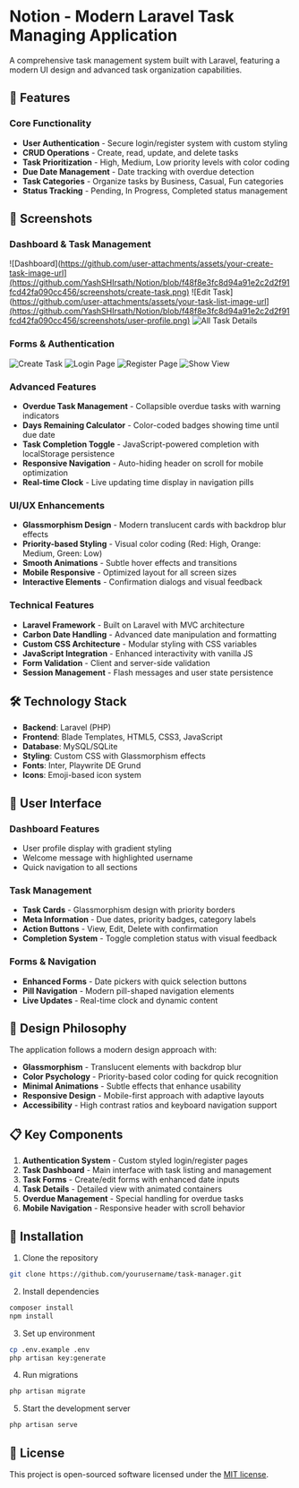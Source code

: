 # Notion - Modern Laravel Task Managing Application

A comprehensive task management system built with Laravel, featuring a modern UI design and advanced task organization capabilities.

## 🚀 Features

### Core Functionality

-   **User Authentication** - Secure login/register system with custom styling
-   **CRUD Operations** - Create, read, update, and delete tasks
-   **Task Prioritization** - High, Medium, Low priority levels with color coding
-   **Due Date Management** - Date tracking with overdue detection
-   **Task Categories** - Organize tasks by Business, Casual, Fun categories
-   **Status Tracking** - Pending, In Progress, Completed status management

## 📸 Screenshots

### Dashboard & Task Management
![Dashboard](https://github.com/user-attachments/assets/your-create-task-image-url](https://github.com/YashSHIrsath/Notion/blob/f48f8e3fc8d94a91e2c2d2f91fcd42fa090cc456/screenshots/create-task.png)
![Edit Task](https://github.com/user-attachments/assets/your-task-list-image-url](https://github.com/YashSHIrsath/Notion/blob/f48f8e3fc8d94a91e2c2d2f91fcd42fa090cc456/screenshots/user-profile.png)
![All Task Details]([https://github.com/user-attachments/assets/your-task-details-image-url](https://github.com/YashSHIrsath/Notion/blob/f48f8e3fc8d94a91e2c2d2f91fcd42fa090cc456/screenshots/dashboard.png))

### Forms & Authentication
![Create Task]([https://github.com/user-attachments/assets/your-create-task-image-url](https://github.com/YashSHIrsath/Notion/blob/f48f8e3fc8d94a91e2c2d2f91fcd42fa090cc456/screenshots/create-task.png))
![Login Page]([https://github.com/user-attachments/assets/your-login-page-image-url](https://github.com/YashSHIrsath/Notion/blob/f48f8e3fc8d94a91e2c2d2f91fcd42fa090cc456/screenshots/task-details.png))
![Register Page]([https://github.com/user-attachments/assets/your-user-profile-image-url](https://github.com/YashSHIrsath/Notion/blob/f48f8e3fc8d94a91e2c2d2f91fcd42fa090cc456/screenshots/task-list.png))
![Show View]([https://github.com/user-attachments/assets/your-mobile-view-image-url](https://github.com/YashSHIrsath/Notion/blob/f48f8e3fc8d94a91e2c2d2f91fcd42fa090cc456/screenshots/mobile-view.png))

### Advanced Features

-   **Overdue Task Management** - Collapsible overdue tasks with warning indicators
-   **Days Remaining Calculator** - Color-coded badges showing time until due date
-   **Task Completion Toggle** - JavaScript-powered completion with localStorage persistence
-   **Responsive Navigation** - Auto-hiding header on scroll for mobile optimization
-   **Real-time Clock** - Live updating time display in navigation pills

### UI/UX Enhancements

-   **Glassmorphism Design** - Modern translucent cards with backdrop blur effects
-   **Priority-based Styling** - Visual color coding (Red: High, Orange: Medium, Green: Low)
-   **Smooth Animations** - Subtle hover effects and transitions
-   **Mobile Responsive** - Optimized layout for all screen sizes
-   **Interactive Elements** - Confirmation dialogs and visual feedback

### Technical Features

-   **Laravel Framework** - Built on Laravel with MVC architecture
-   **Carbon Date Handling** - Advanced date manipulation and formatting
-   **Custom CSS Architecture** - Modular styling with CSS variables
-   **JavaScript Integration** - Enhanced interactivity with vanilla JS
-   **Form Validation** - Client and server-side validation
-   **Session Management** - Flash messages and user state persistence

## 🛠️ Technology Stack

-   **Backend**: Laravel (PHP)
-   **Frontend**: Blade Templates, HTML5, CSS3, JavaScript
-   **Database**: MySQL/SQLite
-   **Styling**: Custom CSS with Glassmorphism effects
-   **Fonts**: Inter, Playwrite DE Grund
-   **Icons**: Emoji-based icon system

## 📱 User Interface

### Dashboard Features

-   User profile display with gradient styling
-   Welcome message with highlighted username
-   Quick navigation to all sections

### Task Management

-   **Task Cards** - Glassmorphism design with priority borders
-   **Meta Information** - Due dates, priority badges, category labels
-   **Action Buttons** - View, Edit, Delete with confirmation
-   **Completion System** - Toggle completion status with visual feedback

### Forms & Navigation

-   **Enhanced Forms** - Date pickers with quick selection buttons
-   **Pill Navigation** - Modern pill-shaped navigation elements
-   **Live Updates** - Real-time clock and dynamic content

## 🎨 Design Philosophy

The application follows a modern design approach with:

-   **Glassmorphism** - Translucent elements with backdrop blur
-   **Color Psychology** - Priority-based color coding for quick recognition
-   **Minimal Animations** - Subtle effects that enhance usability
-   **Responsive Design** - Mobile-first approach with adaptive layouts
-   **Accessibility** - High contrast ratios and keyboard navigation support

## 📋 Key Components

1. **Authentication System** - Custom styled login/register pages
2. **Task Dashboard** - Main interface with task listing and management
3. **Task Forms** - Create/edit forms with enhanced date inputs
4. **Task Details** - Detailed view with animated containers
5. **Overdue Management** - Special handling for overdue tasks
6. **Mobile Navigation** - Responsive header with scroll behavior

## 🚀 Installation

1. Clone the repository

```bash
git clone https://github.com/yourusername/task-manager.git
```

2. Install dependencies

```bash
composer install
npm install
```

3. Set up environment

```bash
cp .env.example .env
php artisan key:generate
```

4. Run migrations

```bash
php artisan migrate
```

5. Start the development server

```bash
php artisan serve
```

## 📄 License

This project is open-sourced software licensed under the [MIT license](https://opensource.org/licenses/MIT).
